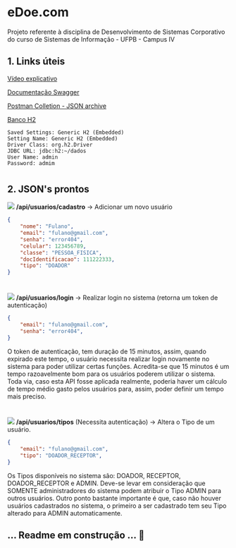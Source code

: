 # eDoe.com
Projeto referente à disciplina de Desenvolvimento de Sistemas Corporativo do curso de Sistemas de Informação - UFPB - Campus IV


## 1. Links úteis
[Vídeo explicativo](https://edoe-api.herokuapp.com/swagger-ui.html)

[Documentação Swagger](https://edoe-api.herokuapp.com/swagger-ui.html)

[Postman Colletion - JSON archive](https://www.getpostman.com/collections/075d5afe1b7f0ef552ed)

[Banco H2](https://edoe-api.herokuapp.com/h2)
```
Saved Settings: Generic H2 (Embedded)
Setting Name: Generic H2 (Embedded)
Driver Class: org.h2.Driver
JDBC URL: jdbc:h2:~/dados
User Name: admin
Password: admim
```
#

## 2. JSON's prontos
<img src="https://imgur.com/QyqvoZz.png"> **/api/usuarios/cadastro** -> Adicionar um novo usuário

```json
{
    "nome": "Fulano",
    "email": "fulano@gmail.com",
    "senha": "error404",
    "celular": 123456789,
    "classe": "PESSOA_FISICA",
    "docIdentificacao": 111222333,
    "tipo": "DOADOR"
}
```
#

<img src="https://imgur.com/QyqvoZz.png"> **/api/usuarios/login** -> Realizar login no sistema (retorna um  token de autenticação)

```json
{
    "email": "fulano@gmail.com",
    "senha": "error404",
}
```
O token de autenticação, tem duração de 15 minutos, assim, quando expirado este tempo, o usuário necessita realizar login novamente no sistema para poder utilizar certas funções. Acredita-se que 15 minutos é um tempo razoavelmente bom para os usuários poderem utilizar o sistema. Toda via, caso esta API fosse aplicada realmente, poderia haver um cálculo de tempo médio gasto pelos usuários para, assim, poder definir um tempo mais preciso.

#

<img src="https://imgur.com/QyqvoZz.png"> **/api/usuarios/tipos** (Necessita autenticação) -> Altera o Tipo  de um usuário.

```json
{
    "email": "fulano@gmail.com",
    "tipo": "DOADOR_RECEPTOR",
}
```
Os Tipos disponíveis no sistema são: DOADOR, RECEPTOR, DOADOR_RECEPTOR e ADMIN. Deve-se levar em consideração que SOMENTE administradores do sistema podem atribuir o Tipo ADMIN para outros usuários. Outro ponto bastante importante é que, caso não houver usuários cadastrados no sistema, o primeiro a ser cadastrado tem seu Tipo alterado para ADMIN automaticamente.


## ... Readme em construção ... 🚧
